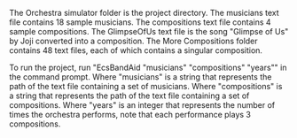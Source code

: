 The Orchestra simulator folder is the project directory.
The musicians text file contains 18 sample musicians.
The compositions text file contains 4 sample compositions.
The GlimpseOfUs text file is the song "Glimpse of Us" by Joji converted into a composition.
The More Compositions folder contains 48 text files,  each of which contains a singular composition.

To run the project, run "EcsBandAid "musicians" "compositions" "years"" in the command prompt.
Where "musicians" is a string that represents the path of the text file containing a set of musicians.
Where "compositions" is a string that represents the path of the text file containing a set of compositions.
Where "years" is an integer that represents the number of times the orchestra performs, note that each performance plays 3 compositions.
